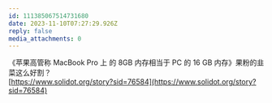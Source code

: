 ```yaml
---
id: 111385067514731680
date: 2023-11-10T07:27:29.926Z
reply: false
media_attachments: 0
---
```


《苹果高管称 MacBook Pro 上 的 8GB 内存相当于 PC 的 16 GB 内存》果粉的韭菜这么好割？  
[https://www.solidot.org/story?sid=76584](https://www.solidot.org/story?sid=76584)

